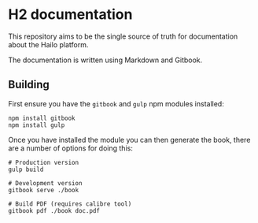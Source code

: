 # H2 documentation

This repository aims to be the single source of truth for documentation about the Hailo platform.

The documentation is written using Markdown and Gitbook.

## Building

First ensure you have the `gitbook` and `gulp` npm modules installed:

```
npm install gitbook
npm install gulp
```

Once you have installed the module you can then generate the book, there are a number of options for doing this:

```
# Production version
gulp build

# Development version
gitbook serve ./book

# Build PDF (requires calibre tool)
gitbook pdf ./book doc.pdf
```
